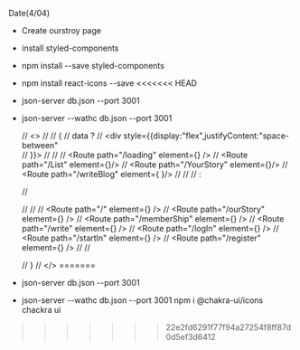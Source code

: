 Date(4/04)

- Create ourstroy page
- install styled-components
- npm install --save styled-components
- npm install react-icons --save
<<<<<<< HEAD
- json-server db.json --port 3001 
- json-server --wathc db.json --port 3001

  //   <>
  // //   {
  //     data ? 
  //     <div style={{display:"flex",justifyContent:"space-between"  
  //   }}>
  //   <Navbar2 />
  //   <Routes>
  //   <Route path="/loading" element={<Loading />} />
  //   <Route path="/List"  element={<List/>}/>
  //   <Route path="/YourStory" element={<YourStory/>}/>
  //   <Route path="/writeBlog" element={ <WriteBlog/> }/>
  //   </Routes>
  //   <SideBar/>
  //  </div>:
      
  //     <div>
        
  //       <Navbar />
  //       <Routes>
  //      <Route path="/" element={<Landingpage />} />
  //      <Route path="/ourStory" element={<OurStorymain />} />
  //      <Route path="/memberShip" element={<Membership />} />
  //      <Route path="/write" element={<Write />} />
  //      <Route path="/logIn" element={<Login />} />
  //      <Route path="/startIn" element={<Login />} />
  //       <Route path="/register" element={<Signup />} />
  //       </Routes>
  //     </div>
   
  //   }
  //   </>
=======
- json-server db.json --port 3001
- json-server --wathc db.json --port 3001
  npm i @chakra-ui/icons
  chackra ui
>>>>>>> 22e2fd6291f77f94a27254f8ff87d0d5ef3d6412
